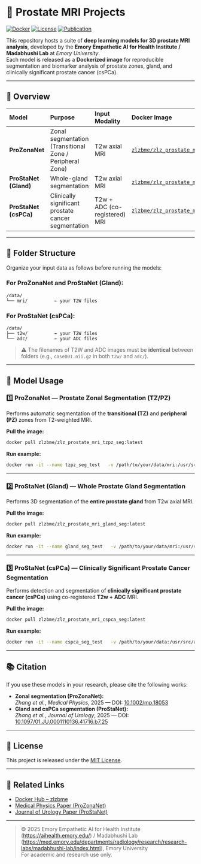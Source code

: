 # 🧠 Prostate MRI Projects

[![Docker](https://img.shields.io/badge/Docker-ready-blue)](https://hub.docker.com/u/zlzbme)
[![License](https://img.shields.io/badge/license-MIT-green)]()
[![Publication](https://img.shields.io/badge/DOI-10.1002/mp.18053-blue)](https://aapm.onlinelibrary.wiley.com/doi/10.1002/mp.18053)

This repository hosts a suite of **deep learning models for 3D prostate MRI analysis**, developed by the **Emory Empathetic AI for Health Institute / Madabhushi Lab** at *Emory University*.  
Each model is released as a **Dockerized image** for reproducible segmentation and biomarker analysis of prostate zones, gland, and clinically significant prostate cancer (csPCa).

---

## 🧩 Overview

| Model | Purpose | Input Modality | Docker Image | Citation |
|:------|:---------|:---------------|:--------------|:----------|
| **ProZonaNet** | Zonal segmentation (Transitional Zone / Peripheral Zone) | T2w axial MRI | [`zlzbme/zlz_prostate_mri_tzpz_seg`](https://hub.docker.com/r/zlzbme/zlz_prostate_mri_tzpz_seg) | *Zhang et al.*, *Medical Physics*, 2025 ([DOI: 10.1002/mp.18053](https://aapm.onlinelibrary.wiley.com/doi/10.1002/mp.18053)) |
| **ProStaNet (Gland)** | Whole-gland segmentation | T2w axial MRI | [`zlzbme/zlz_prostate_mri_gland_seg`](https://hub.docker.com/r/zlzbme/zlz_prostate_mri_gland_seg) | *Zhang et al.*, *J. Urology*, 2025 ([DOI: 10.1097/01.JU.0001110136.41716.b7.25](https://www.auajournals.org/doi/abs/10.1097/01.JU.0001110136.41716.b7.25)) |
| **ProStaNet (csPCa)** | Clinically significant prostate cancer segmentation | T2w + ADC (co-registered) MRI | [`zlzbme/zlz_prostate_mri_cspca_seg`](https://hub.docker.com/r/zlzbme/zlz_prostate_mri_cspca_seg) | *Zhang et al.*, *J. Urology*, 2025 ([DOI: 10.1097/01.JU.0001110136.41716.b7.25](https://www.auajournals.org/doi/abs/10.1097/01.JU.0001110136.41716.b7.25)) |

---
## 📁 Folder Structure

Organize your input data as follows before running the models:

### For **ProZonaNet** and **ProStaNet (Gland)**:
```
/data/
└── mri/          ← your T2W files
```

### For **ProStaNet (csPCa)**:
```
/data/
├── t2w/          ← your T2W files
└── adc/          ← your ADC files
```

> ⚠️ The filenames of T2W and ADC images must be **identical** between folders (e.g., `case001.nii.gz` in both `t2w/` and `adc/`).

---

## 🧪 Model Usage

### 1️⃣ ProZonaNet — Prostate Zonal Segmentation (TZ/PZ)

Performs automatic segmentation of the **transitional (TZ)** and **peripheral (PZ)** zones from T2-weighted MRI.

**Pull the image:**
```bash
docker pull zlzbme/zlz_prostate_mri_tzpz_seg:latest
```

**Run example:**
```bash
docker run -it --name tzpz_seg_test   -v /path/to/your/data/mri:/usr/src/app/data   zlzbme/zlz_prostate_mri_tzpz_seg   --Data_dir /usr/src/app/data
```
---

### 2️⃣ ProStaNet (Gland) — Whole Prostate Gland Segmentation

Performs 3D segmentation of the **entire prostate gland** from T2w axial MRI.

**Pull the image:**
```bash
docker pull zlzbme/zlz_prostate_mri_gland_seg:latest
```

**Run example:**
```bash
docker run -it --name gland_seg_test   -v /path/to/your/data/mri:/usr/src/app/data   zlzbme/zlz_prostate_mri_gland_seg   --Data_dir /usr/src/app/data
```
---

### 3️⃣ ProStaNet (csPCa) — Clinically Significant Prostate Cancer Segmentation

Performs detection and segmentation of **clinically significant prostate cancer (csPCa)** using co-registered **T2w + ADC** MRI.

**Pull the image:**
```bash
docker pull zlzbme/zlz_prostate_mri_cspca_seg:latest
```

**Run example:**
```bash
docker run -it --name cspca_seg_test   -v /path/to/your/data:/usr/src/app/data/t2w (and adc)   zlzbme/zlz_prostate_mri_cspca_seg   --Data_dir /usr/src/app/data
```
---

## 📚 Citation 

If you use these models in your research, please cite the following works:

- **Zonal segmentation (ProZonaNet):**  
  *Zhang et al.*, *Medical Physics*, 2025 — DOI: [10.1002/mp.18053](https://aapm.onlinelibrary.wiley.com/doi/10.1002/mp.18053)
- **Gland and csPCa segmentation (ProStaNet):**  
  *Zhang et al.*, *Journal of Urology*, 2025 — DOI: [10.1097/01.JU.0001110136.41716.b7.25](https://www.auajournals.org/doi/abs/10.1097/01.JU.0001110136.41716.b7.25)

---

## 📜 License

This project is released under the [MIT License](LICENSE).

---

## 🔗 Related Links

- [Docker Hub – zlzbme](https://hub.docker.com/u/zlzbme)
- [Medical Physics Paper (ProZonaNet)](https://aapm.onlinelibrary.wiley.com/doi/10.1002/mp.18053)
- [Journal of Urology Paper (ProStaNet)](https://www.auajournals.org/doi/abs/10.1097/01.JU.0001110136.41716.b7.25)

---

> © 2025 Emory Empathetic AI for Health Institute (https://aihealth.emory.edu/) / Madabhushi Lab (https://med.emory.edu/departments/radiology/research/research-labs/madabhushi-lab/index.html), Emory University  
> For academic and research use only.
























